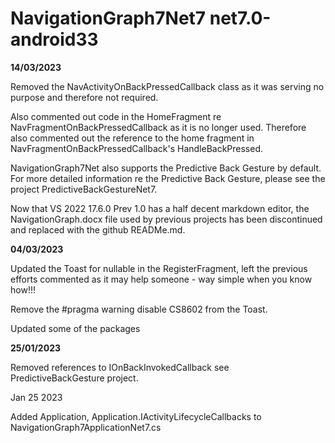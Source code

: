 # NavigationGraph7Net7 net7.0-android33

**14/03/2023** 

Removed the NavActivityOnBackPressedCallback class as it was serving no purpose and therefore not required.

Also commented out code in the HomeFragment re NavFragmentOnBackPressedCallback as it is no longer used. Therefore also commented out the reference to the home fragment in NavFragmentOnBackPressedCallback's HandleBackPressed.

NavigationGraph7Net also supports the Predictive Back Gesture by default. For more detailed information re the Predictive Back Gesture, please see the project PredictiveBackGestureNet7.

Now that VS 2022 17.6.0 Prev 1.0 has a half decent markdown editor, the NavigationGraph.docx file used by previous projects has been discontinued and replaced with the github READMe.md.


**04/03/2023** 

Updated the Toast for nullable in the RegisterFragment, left the previous efforts commented as it may help someone - way simple when you know how!!!

Remove the #pragma warning disable CS8602 from the Toast.

Updated some of the packages

**25/01/2023**

Removed references to IOnBackInvokedCallback see PredictiveBackGesture project.

Jan 25 2023

Added Application, Application.IActivityLifecycleCallbacks to NavigationGraph7ApplicationNet7.cs 
